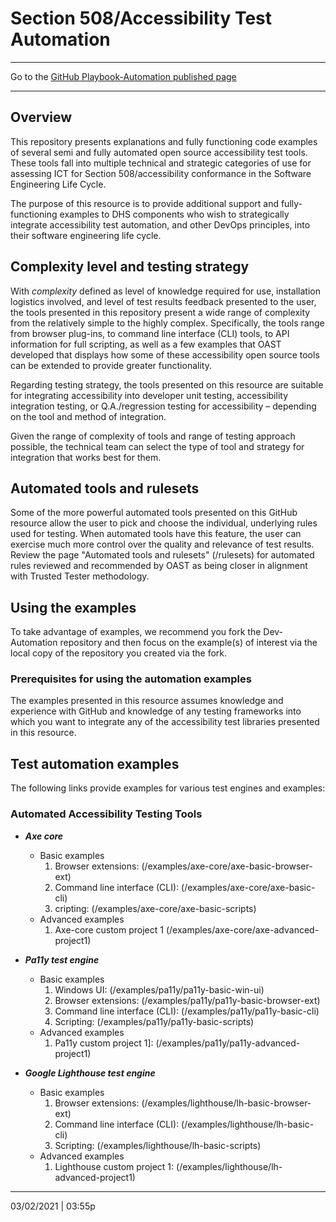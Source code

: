 # Section 508/Accessibility Test Automation

---

Go to the [GitHub Playbook-Automation published page](https://section508coordinators.github.io/Dev-Automation/)

---

## Overview
This repository presents explanations and fully functioning code examples of several semi and fully automated open source accessibility test tools. These tools fall into multiple technical and strategic categories of use for assessing ICT for Section 508/accessibility conformance in the Software Engineering Life Cycle.

The purpose of this resource is to provide additional support and fully-functioning examples to DHS components who wish to strategically integrate accessibility test automation, and other DevOps principles, into their software engineering life cycle.

## Complexity level and testing strategy

With *complexity* defined as level of knowledge required for use, installation logistics involved, and level of test results feedback presented to the user, the tools presented in this repository present a wide range of complexity from the relatively simple to the highly complex. Specifically, the tools range from browser plug-ins, to command line interface (CLI) tools, to API information for full scripting, as well as a few examples that OAST developed that displays how some of these accessibility open source tools can be extended to provide greater functionality.

Regarding testing strategy, the tools presented on this resource are suitable for integrating accessibility into developer unit testing, accessibility integration testing, or Q.A./regression testing for accessibility – depending on the tool and method of integration.

Given the range of complexity of tools and range of testing approach possible, the technical team can select the type of tool and strategy for integration that works best for them.

## Automated tools and rulesets

Some of the more powerful automated tools presented on this GitHub resource allow the user to pick and choose the individual, underlying rules used for testing. When automated tools have this feature, the user can exercise much more control over the quality and relevance of test results. Review the page "Automated tools and rulesets" (/rulesets) for automated rules reviewed and recommended by OAST as being closer in alignment with Trusted Tester methodology.

## Using the examples

To take advantage of examples, we recommend you fork the Dev-Automation repository and then focus on the example(s) of interest via the local copy of the repository you created via the fork.

### Prerequisites for using the automation examples

The examples presented in this resource assumes knowledge and experience with GitHub and knowledge of any testing frameworks into which you want to integrate any of the accessibility test libraries presented in this resource.

## Test automation examples

The following links provide examples for various test engines and examples:

### Automated Accessibility Testing Tools

  * ***Axe core***
    * Basic examples
        1. Browser extensions: (/examples/axe-core/axe-basic-browser-ext)
        2. Command line interface (CLI): (/examples/axe-core/axe-basic-cli)
        3. cripting: (/examples/axe-core/axe-basic-scripts)
    * Advanced examples
        1. Axe-core custom project 1 (/examples/axe-core/axe-advanced-project1)

  * ***Pa11y test engine***
    * Basic examples
        1. Windows UI: (/examples/pa11y/pa11y-basic-win-ui)
        2. Browser extensions: (/examples/pa11y/pa11y-basic-browser-ext)
        3. Command line interface (CLI): (/examples/pa11y/pa11y-basic-cli)
        4. Scripting: (/examples/pa11y/pa11y-basic-scripts)
    * Advanced examples
        1. Pa11y custom project 1]: (/examples/pa11y/pa11y-advanced-project1)
    
  * ***Google Lighthouse test engine***
    * Basic examples
        1. Browser extensions: (/examples/lighthouse/lh-basic-browser-ext)
        2. Command line interface (CLI): (/examples/lighthouse/lh-basic-cli)
        3. Scripting: (/examples/lighthouse/lh-basic-scripts)
    * Advanced examples
        1. Lighthouse custom project 1: (/examples/lighthouse/lh-advanced-project1)
        
---

03/02/2021 | 03:55p


